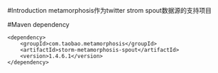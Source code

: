 #Introduction
metamorphosis作为twitter strom spout数据源的支持项目

#Maven dependency

    <dependency>
		<groupId>com.taobao.metamorphosis</groupId>
		<artifactId>storm-metamorphosis-spout</artifactId>
		<version>1.4.6.1</version>
	</dependency>

